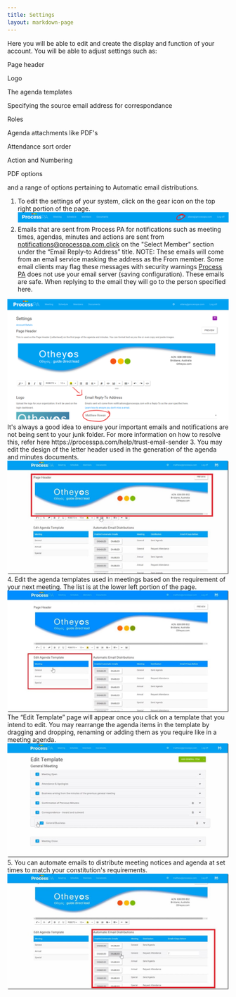 ```yaml
---
title: Settings
layout: markdown-page
---
```

Here you will be able to edit and create the display and function of your account. You will be able to adjust settings such as:

Page header

Logo

The agenda templates

Specifying the source email address for correspondance

Roles

Agenda attachments like PDF's

Attendance sort order

Action and Numbering

PDF options

and a range of options pertaining to Automatic email distributions.

  1. To edit the settings of your system, click on the gear icon on the top right portion of the page.
    <img class="img-fluid" src="/content/pages/help/settings/settings-icon.png" />
  2. Emails that are sent from Process PA for notifications such as meeting times, agendas, minutes and actions are sent from notifications@processpa.com.click on the "Select Member" section under the “Email Reply-to Address” title. NOTE: These emails will come from an email service masking the address as the From member. Some email clients may flag these messages with security warnings <a href="http://processpa.com/" target="_blank">Process PA</a> does not use your email server (saving configuration). These emails are safe. When replying to the email they will go to the person specified here. 
  <img class="img-fluid" src="/content/pages/help/settings/email-source.png" />
It's always a good idea to ensure your important emails and notifications are not being sent to your junk folder. For more information on how to resolve this, refer here https://processpa.com/help/trust-email-sender
  3. You may edit the design of the letter header used in the generation of the agenda and minutes documents.  
    <img class="img-fluid" src="/content/pages/help/clip_image006_thumb-6.jpg" />
  4. Edit the agenda templates used in meetings based on the requirement of your next meeting. The list is at the lower left portion of the page.  
    <img class="img-fluid" src="/content/pages/help/clip_image008_thumb-4.jpg" />
    The “Edit Template” page will appear once you click on a template that you intend to edit. You may rearrange the agenda items in the template by dragging and dropping, renaming or adding them as you require like in a meeting agenda.  
    <img class="img-fluid" src="/content/pages/help/clip_image010_thumb-3.jpg" />
  5. You can automate emails to distribute meeting notices and agenda at set times to match your constitution's requirements.  
    <img class="img-fluid" src="/content/pages/help/clip_image012_thumb-3.jpg" />


